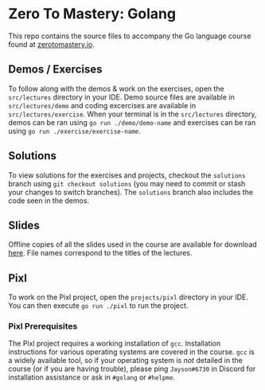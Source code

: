 # Zero To Mastery: Golang
This repo contains the source files to accompany the Go language course found at [zerotomastery.io](https://zerotomastery.io/).

## Demos / Exercises
To follow along with the demos & work on the exercises, open the `src/lectures` directory in your IDE.
Demo source files are available in `src/lectures/demo` and coding excercises are available in `src/lectures/exercise`.
When your terminal is in the `src/lectures` directory, demos can be ran using `go run ./demo/demo-name` and exercises can be ran using `go run ./exercise/exercise-name`.

## Solutions
To view solutions for the exercises and projects, checkout the `solutions` branch using `git checkout solutions` (you may need to commit or stash your changes to switch branches).
The `solutions` branch also includes the code seen in the demos.

## Slides
Offline copies of all the slides used in the course are available for download [here](https://cdn.jayson.info/ztm/zerotomastery.io-golang-slides.zip).
File names correspond to the titles of the lectures.

## Pixl
To work on the Pixl project, open the `projects/pixl` directory in your IDE.
You can then execute `go run ./pixl` to run the project.

### Pixl Prerequisites
The Pixl project requires a working installation of `gcc`.
Installation instructions for various operating systems are covered in the course.
`gcc` is a widely available tool, so if your operating system is _not_ detailed in the course (or if you are having trouble), please ping `Jayson#6730` in Discord for installation assistance or ask in `#golang` or `#helpme`.
